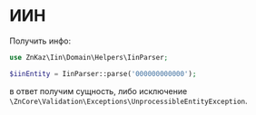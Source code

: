 # ИИН

Получить инфо:

```php
use ZnKaz\Iin\Domain\Helpers\IinParser;

$iinEntity = IinParser::parse('000000000000');
```

в ответ получим сущность, либо исключение `\ZnCore\Validation\Exceptions\UnprocessibleEntityException`.
